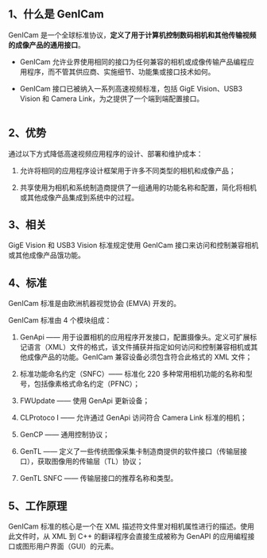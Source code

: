 ## 1、什么是 GenICam

GenICam 是一个全球标准协议，**定义了用于计算机控制数码相机和其他传输视频的成像产品的通用接口**。

- GenICam 允许业界使用相同的接口为任何兼容的相机或成像传输产品编程应用程序，而不管其供应商、实施细节、功能集或接口技术如何。

- GenICam 接口已被纳入一系列高速视频标准，包括 GigE Vision、USB3 Vision 和 Camera Link，为之提供了一个端到端配置接口。

<img src="file:///D:/Download/MarkText/workspace/image/2022-09-17-10-32-48-image.png" title="" alt="" data-align="center">

## 2、优势

通过以下方式降低高速视频应用程序的设计、部署和维护成本：

1. 允许将相同的应用程序设计框架用于许多不同类型的相机和成像产品；

2. 共享使用为相机和系统制造商提供了一组通用的功能名称和配置，简化将相机或其他成像产品集成到系统中的过程。

## 3、相关

GigE Vision 和 USB3 Vision 标准规定使用 GenICam 接口来访问和控制兼容相机或其他成像产品饿功能。

## 4、标准

GenICam 标准是由欧洲机器视觉协会 (EMVA) 开发的。

GenICam 标准由 4 个模块组成：

1. GenApi —— 用于设置相机的应用程序开发接口，配置摄像头。定义可扩展标记语言（XML）文件的格式，该文件捕获并指定如何访问和控制兼容相机或其他成像产品的功能。GenICam 兼容设备必须包含符合此格式的 XML 文件；

2. 标准功能命名约定（SNFC）—— 标准化 220 多种常用相机功能的名称和型号，包括像素格式命名约定（PFNC）；

3. FWUpdate —— 使用 GenApi 更新设备；

4. CLProtoco I —— 允许通过 GenApi 访问符合 Camera Link 标准的相机；

5. GenCP —— 通用控制协议；

6. GenTL —— 定义了一些传统图像采集卡制造商提供的软件接口（传输层接口），获取图像用的传输层（TL）协议；

7. GenTL SNFC —— 传输层接口的推荐名称和类型。

## 5、工作原理

GenICam 标准的核心是一个在 XML 描述符文件里对相机属性进行的描述。使用此文件时，从 XML 到 C++ 的翻译程序会直接生成被称为 GenAPI 的应用编程接口或图形用户界面（GUI）的元素。

<img src="file:///D:/Download/MarkText/workspace/image/2022-09-17-11-27-14-image.png" title="" alt="" data-align="center">

# 
